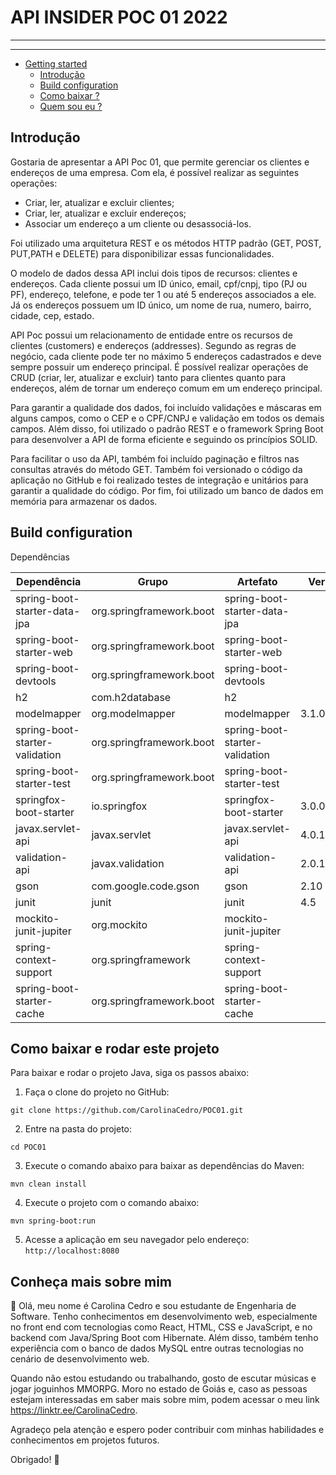 # API INSIDER POC 01 2022


---


---

- [Getting started](#getting-started)
    - [Introdução](#introdução)
    - [Build configuration](#build-configuration)
    - [Como baixar ? ](#como-baixar-e-rodar-este-projeto)
    - [Quem sou eu ? ](#conhea-mais-sobre-mim)

## Introdução

Gostaria de apresentar a API Poc 01, que permite gerenciar os clientes e endereços de uma empresa. Com ela, é possível realizar as seguintes operações:

* Criar, ler, atualizar e excluir clientes;
* Criar, ler, atualizar e excluir endereços;
* Associar um endereço a um cliente ou desassociá-los.

Foi utilizado uma arquitetura REST e os métodos HTTP padrão 
(GET, POST, PUT,PATH e DELETE) para disponibilizar essas funcionalidades. 

O modelo de dados dessa API inclui dois tipos de recursos: clientes e endereços. Cada cliente possui um ID único, email, cpf/cnpj, tipo (PJ ou PF), endereço, telefone, e pode ter 1 ou até 5  endereços associados a ele. Já os endereços possuem um ID único, um nome de rua, numero, bairro, cidade, cep, estado.

API Poc possui um relacionamento de entidade entre os recursos de clientes (customers) e endereços (addresses). Segundo as regras de negócio, cada cliente pode ter no máximo 5 endereços cadastrados e deve sempre possuir um endereço principal. É possível realizar operações de CRUD (criar, ler, atualizar e excluir) tanto para clientes quanto para endereços, além de tornar um endereço comum em um endereço principal.

Para garantir a qualidade dos dados, foi incluído validações e máscaras em alguns campos, como o CEP e o CPF/CNPJ e validação em todos os demais campos. Além disso, foi utilizado o padrão REST e o framework Spring Boot para desenvolver a API de forma eficiente e seguindo os princípios SOLID.

Para facilitar o uso da API, também foi incluído paginação e filtros nas consultas através do método GET. Também foi versionado o código da aplicação no GitHub e foi realizado testes de integração e unitários para garantir a qualidade do código. Por fim, foi utilizado um banco de dados em memória para armazenar os dados.

## Build configuration

Dependências

| Dependência               | Grupo                        | Artefato                                  | Versão | Escopo      | Opcional |
|---------------------------|-------------------------------|--------------------------------------------|--------|------------|----------|
| spring-boot-starter-data-jpa | org.springframework.boot    | spring-boot-starter-data-jpa               |        |            |          |
| spring-boot-starter-web     | org.springframework.boot    | spring-boot-starter-web                   |        |            |          |
| spring-boot-devtools        | org.springframework.boot    | spring-boot-devtools                      |        | runtime    | true     |
| h2                         | com.h2database              | h2                                        |        |            |          |
| modelmapper                 | org.modelmapper             | modelmapper                               | 3.1.0  |            |          |
| spring-boot-starter-validation | org.springframework.boot | spring-boot-starter-validation            |        |            |          |
| spring-boot-starter-test   | org.springframework.boot    | spring-boot-starter-test                  |        | test       |          |
| springfox-boot-starter     | io.springfox                | springfox-boot-starter                    | 3.0.0  |            |          |
| javax.servlet-api          | javax.servlet               | javax.servlet-api                         | 4.0.1  | provided   |          |
| validation-api             | javax.validation           | validation-api                            | 2.0.1.Final |          |          |
| gson                       | com.google.code.gson        | gson                                      | 2.10    |            |          |
| junit                      | junit                       | junit                                     | 4.5     | test       |          |
| mockito-junit-jupiter      | org.mockito                 | mockito-junit-jupiter                     |          | test       |          |
| spring-context-support     | org.springframework         | spring-context-support                    |          |            |          |
| spring-boot-starter-cache  | org.springframework.boot    | spring-boot-starter-cache                 |          |            |          |

## Como baixar e rodar este projeto

Para baixar e rodar o projeto Java, siga os passos abaixo:

1. Faça o clone do projeto no GitHub:

``git clone https://github.com/CarolinaCedro/POC01.git``

2. Entre na pasta do projeto:

``cd POC01``

3. Execute o comando abaixo para baixar as dependências do Maven:

``mvn clean install``

4. Execute o projeto com o comando abaixo:

``mvn spring-boot:run``

5. Acesse a aplicação em seu navegador pelo endereço: `http://localhost:8080`

## Conheça mais sobre mim

:sunflower: Olá, meu nome é Carolina Cedro e sou estudante de Engenharia de Software. Tenho conhecimentos em desenvolvimento web, especialmente no front end com tecnologias como React, HTML, CSS e JavaScript, e no backend com Java/Spring Boot com Hibernate. Além disso, também tenho experiência com o banco de dados MySQL entre outras tecnologias no cenário de desenvolvimento web.

Quando não estou estudando ou trabalhando, gosto de escutar músicas e jogar joguinhos MMORPG. Moro no estado de Goiás e, caso as pessoas estejam interessadas em saber mais sobre mim, podem acessar o meu link https://linktr.ee/CarolinaCedro.

Agradeço pela atenção e espero poder contribuir com minhas habilidades e conhecimentos em projetos futuros. 

Obrigado! :purple_heart:

